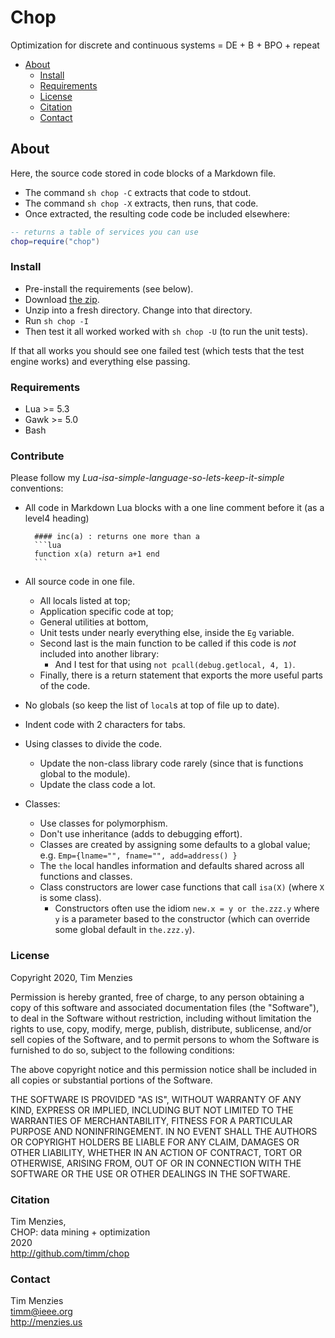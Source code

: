 # Chop

Optimization for discrete and continuous systems = DE + B + BPO + repeat

- [About](#about) 
    - [Install](#install) 
    - [Requirements](#requirements) 
    - [License](#license) 
    - [Citation](#citation) 
    - [Contact](#contact) 

## About

Here, the source code stored in code blocks of a Markdown file.
- The command `sh chop -C` extracts that code to stdout. 
- The command `sh chop -X` extracts, then runs, that code.
- Once extracted, the resulting code code be included elsewhere:

```lua
-- returns a table of services you can use
chop=require("chop")
```

### Install

- Pre-install the  requirements (see below). 
- Download [the zip](https://github.com/timm/chop/archive/master.zip).
- Unzip into a fresh directory. Change into that directory.
- Run `sh chop -I`
- Then test it all worked worked with `sh chop -U` (to run the unit tests).

If that all works you should see one failed test (which tests that the test engine works) and everything else passing.

### Requirements

- Lua >= 5.3
- Gawk >= 5.0
- Bash

### Contribute

Please follow my _Lua-isa-simple-language-so-lets-keep-it-simple_ conventions:

- All code in Markdown Lua blocks with a one line comment before it (as a level4 heading)

        #### inc(a) : returns one more than a
        ```lua
        function x(a) return a+1 end
        ```
- All source code in one file.
  - All locals listed at top;
  - Application specific code at top;
  - General utilities at bottom,
  - Unit tests under nearly everything  else,  inside the `Eg` variable.
  - Second last is the main function to be called if this code is _not_ included into
    another library:
    - And I test for that using `not pcall(debug.getlocal, 4, 1)`.
  - Finally, there  is a return statement that exports the more useful parts of the code.
- No globals (so keep the list of `local`s at top of file up to date).
- Indent code with 2 characters for tabs.
- Using classes to divide the code. 
  - Update the non-class library code rarely (since that is functions global to the module).
  - Update the class code a lot.
- Classes:
  - Use classes for polymorphism. 
  - Don't use inheritance (adds to debugging effort).
  - Classes are created by assigning some defaults to a global value;    
    e.g. `Emp={lname="", fname="", add=address() }`
  - The `the` local handles information and defaults shared across all functions and classes.
  - Class constructors are lower case functions that call `isa(X)` 
    (where `X` is some class).
    - Constructors often use the idiom `new.x = y or the.zzz.y` where `y` is a parameter
      based to the constructor (which can override some global default in `the.zzz.y`).
  


### License

Copyright 2020, Tim Menzies

Permission is hereby granted, free of charge, to any person obtaining a copy of this software and associated documentation files (the "Software"), to deal in the Software without restriction, including without limitation the rights to use, copy, modify, merge, publish, distribute, sublicense, and/or sell copies of the Software, and to permit persons to whom the Software is furnished to do so, subject to the following conditions:

The above copyright notice and this permission notice shall be included in all copies or substantial portions of the Software.

THE SOFTWARE IS PROVIDED "AS IS", WITHOUT WARRANTY OF ANY KIND, EXPRESS OR IMPLIED, INCLUDING BUT NOT LIMITED TO THE WARRANTIES OF MERCHANTABILITY, FITNESS FOR A PARTICULAR PURPOSE AND NONINFRINGEMENT. IN NO EVENT SHALL THE AUTHORS OR COPYRIGHT HOLDERS BE LIABLE FOR ANY CLAIM, DAMAGES OR OTHER LIABILITY, WHETHER IN AN ACTION OF CONTRACT, TORT OR OTHERWISE, ARISING FROM, OUT OF OR IN CONNECTION WITH THE SOFTWARE OR THE USE OR OTHER DEALINGS IN THE SOFTWARE.

### Citation

Tim Menzies,  
CHOP: data mining + optimization  
2020  
http://github.com/timm/chop

### Contact

Tim Menzies   
timm@ieee.org  
http://menzies.us


